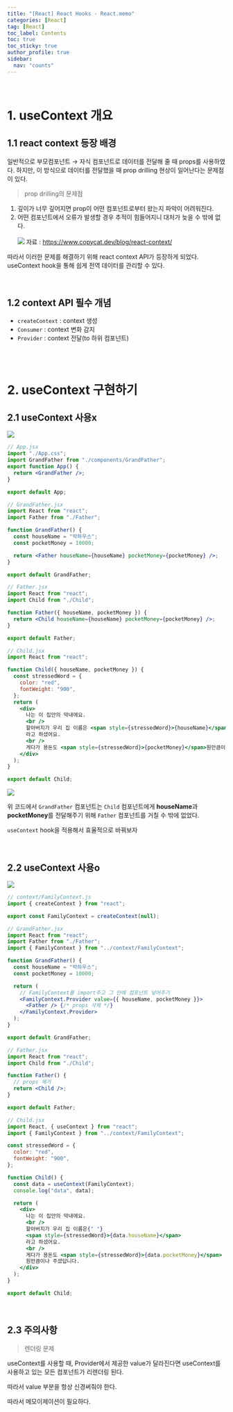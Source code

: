 ```yaml
---
title: "[React] React Hooks - React.memo"
categories: [React]
tag: [React]
toc_label: Contents
toc: true
toc_sticky: true
author_profile: true
sidebar:
  nav: "counts"
---
```


<br>

# 1. useContext 개요

## 1.1 react context 등장 배경

일반적으로 부모컴포넌트 → 자식 컴포넌트로 데이터를 전달해 줄 때 props를 사용하였다. 하지만, 이 방식으로 데이터를 전달했을 때 prop drilling 현상이 일어난다는 문제점이 있다.

> prop drilling의 문제점

1. 깊이가 너무 깊어지면 prop이 어떤 컴포넌트로부터 왔는지 파악이 어려워진다.
2. 어떤 컴포넌트에서 오류가 발생할 경우 추적이 힘들어지니 대처가 늦을 수 밖에 없다.<br><br>
   ![](/assets/images/2024/2024-01-27-14-51-47.png)
   자료 : https://www.copycat.dev/blog/react-context/

따라서 이러한 문제를 해결하기 위해 react context API가 등장하게 되었다. useContext hook을 통해 쉽게 전역 데이터를 관리할 수 있다.

<br>

## 1.2 context API 필수 개념

- `createContext` : context 생성
- `Consumer` : context 변화 감지
- `Provider` : context 전달(to 하위 컴포넌트)

<br><br>

# 2. useContext 구현하기

## 2.1 useContext 사용x

![](/assets/images/2024/2024-01-27-18-38-16.png)

```jsx
// App.jsx
import "./App.css";
import GrandFather from "./components/GrandFather";
export function App() {
  return <GrandFather />;
}

export default App;
```

```jsx
// GrandFather.jsx
import React from "react";
import Father from "./Father";

function GrandFather() {
  const houseName = "박하우스";
  const pocketMoney = 10000;

  return <Father houseName={houseName} pocketMoney={pocketMoney} />;
}

export default GrandFather;
```

```jsx
// Father.jsx
import React from "react";
import Child from "./Child";

function Father({ houseName, pocketMoney }) {
  return <Child houseName={houseName} pocketMoney={pocketMoney} />;
}

export default Father;
```

```jsx
// Child.jsx
import React from "react";

function Child({ houseName, pocketMoney }) {
  const stressedWord = {
    color: "red",
    fontWeight: "900",
  };
  return (
    <div>
      나는 이 집안의 막내에요.
      <br />
      할아버지가 우리 집 이름은 <span style={stressedWord}>{houseName}</span>
      라고 하셨어요.
      <br />
      게다가 용돈도 <span style={stressedWord}>{pocketMoney}</span>원만큼이나 주셨답니다.
    </div>
  );
}

export default Child;
```

![](/assets/images/2024/2024-01-27-18-44-35.png)

위 코드에서 `GrandFather` 컴포넌트는 `Child` 컴포넌트에게 **houseName**과 **pocketMoney**를 전달해주기 위해 `Father` 컴포넌트를 거칠 수 밖에 없었다.

`useContext` hook을 적용해서 효율적으로 바꿔보자

<br>

## 2.2 useContext 사용o

![](/assets/images/2024/2024-01-27-18-46-22.png)

```jsx
// context/FamilyContext.js
import { createContext } from "react";

export const FamilyContext = createContext(null);
```

```jsx
// GrandFather.jsx
import React from "react";
import Father from "./Father";
import { FamilyContext } from "../context/FamilyContext";

function GrandFather() {
  const houseName = "박하우스";
  const pocketMoney = 10000;

  return (
    // FamilyContext를 import주고 그 안에 컴포넌트 넣어주기
    <FamilyContext.Provider value={{ houseName, pocketMoney }}>
      <Father /> {/* props 삭제 */}
    </FamilyContext.Provider>
  );
}

export default GrandFather;
```

```jsx
// Father.jsx
import React from "react";
import Child from "./Child";

function Father() {
  // props 제거
  return <Child />;
}

export default Father;
```

```jsx
// Child.jsx
import React, { useContext } from "react";
import { FamilyContext } from "../context/FamilyContext";

const stressedWord = {
  color: "red",
  fontWeight: "900",
};

function Child() {
  const data = useContext(FamilyContext);
  console.log("data", data);

  return (
    <div>
      나는 이 집안의 막내에요.
      <br />
      할아버지가 우리 집 이름은{" "}
      <span style={stressedWord}>{data.houseName}</span>
      라고 하셨어요.
      <br />
      게다가 용돈도 <span style={stressedWord}>{data.pocketMoney}</span>
      원만큼이나 주셨답니다.
    </div>
  );
}

export default Child;
```

<br>

## 2.3 주의사항

> 렌더링 문제

useContext를 사용할 때, Provider에서 제공한 value가 달라진다면 useContext를 사용하고 있는 모든 컴포넌트가 리렌더링 된다.

따라서 value 부분을 항상 신경써줘야 한다.

따라서 메모이제이션이 필요하다.

<br>
